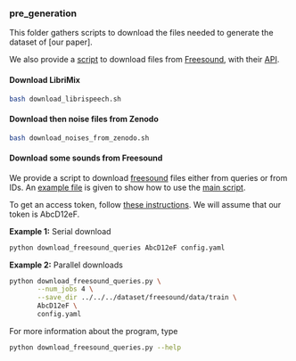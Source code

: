 ### pre_generation
This folder gathers scripts to download the files needed to generate the dataset of [our paper].

We also provide a [script](download_freesound_queries.py) to download files from [Freesound](freesound.org), with their [API](https://freesound.org/help/developers/).

#### Download LibriMix
```bash
bash download_librispeech.sh
```


#### Download then noise files from Zenodo
```bash
bash download_noises_from_zenodo.sh
```
  
#### Download some sounds from Freesound
We provide a script to download [freesound](freesound.org/) files either from queries or from IDs. An [example file](config.yaml) is given to show how to use the [main script](download_freesound_queries.py).

To get an access token, follow [these instructions](https://freesound.org/docs/api/authentication.html#oauth2-authentication). We will assume that our token is AbcD12eF.

__Example 1:__ Serial download

```python
python download_freesound_queries AbcD12eF config.yaml
```

__Example 2:__ Parallel downloads

```bash
python download_freesound_queries.py \
       --num_jobs 4 \
       --save_dir ../../../dataset/freesound/data/train \
       AbcD12eF \
       config.yaml
```

For more information about the program, type

```bash
python download_freesound_queries.py --help
```

